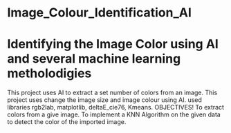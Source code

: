 # Image_Colour_Identification_AI
# Identifying the Image Color using AI and several machine learning metholodigies
This project uses AI to extract a set number of colors from an image.
This project uses change the image size and image colour using AI.
used libraries rgb2lab, matplotlib, deltaE_cie76, Kmeans.
OBJECTIVES!
To extract colors from a give image.
To implement a KNN Algorithm on the given data to detect the color of the imported image.
